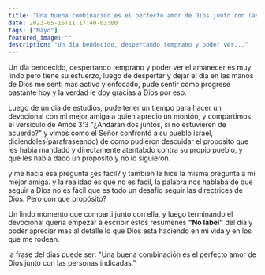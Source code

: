 ```yaml
---
title: "Una buena combinación es el perfecto amor de Dios junto con las personas indicadas."
date: 2023-05-15T11:17:40-03:00
tags: ["Mayo"]
featured_image: ""
description: "Un día bendecido, despertando temprano y poder ver..."
---
```


Un día bendecido, despertando temprano y poder ver el amanecer es muy lindo
pero tiene su esfuerzo, luego de despertar y dejar el dia en las manos de
Dios me sentí mas activo y enfocado, pude sentir como progrese bastante hoy
y la verdad le doy gracias a Dios por eso.

Luego de un dia de estudios, pude tener un tiempo para hacer un devocional
con mi mejor amiga a quien aprecio un montón, y compartimos el
versiculo de Amós 3:3 "¿Andaran dos juntos, si no estuvieren de acuerdo?"
y vimos como el Señor confrontó a su pueblo israel, diciendoles(parafraseando)
de como pudieron descuidar el proposito que les habia mandado y directamente
atentabdo contra su propio pueblo, y que les habia dado un proposito y no lo
siguieron.

y me hacia esa pregunta ¿es facil? y tambien le hice la misma pregunta a mi
mejor amiga. y la realidad es que no es facil, la palabra nos hablaba de que
seguir a Dios no es fácil que es todo un desafio seguir las directrices de
Dios. Pero con que propósito?

Un lindo momento que comparti junto con ella, y luego terminando el devocional
quería empezar a escribir estos resumenes **"No label"** del día y poder
apreciar mas al detalle lo que Dios esta haciendo en mi vida y en los que me
rodean.

la frase del dias puede ser: "Una buena combinación es el perfecto amor
de Dios junto con las personas indicadas."
